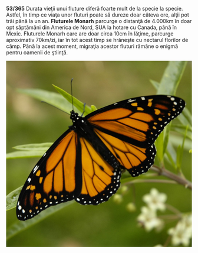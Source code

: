 **53/365** Durata vieţii unui fluture diferă foarte mult de la specie la specie. Astfel, în timp ce viaţa unor fluturi poate să dureze doar câteva ore, alţii pot trăi până la un an. **Fluturele Monarh** parcurge o distanţă de 4.000km în doar opt săptămâni din America de Nord, SUA la hotare cu Canada, până în Mexic. Fluturele Monarh care are doar circa 10cm în lăţime, parcurge aproximativ 70km/zi, iar în tot acest timp se hrăneşte cu nectarul florilor de câmp. Până la acest moment, migraţia acestor fluturi rămâne o enigmă pentru oamenii de ştiinţă.

![Fluturele Monarh](image-1.jpg)
